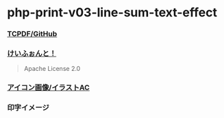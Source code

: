 # php-print-v03-line-sum-text-effect

### [TCPDF/GitHub](https://github.com/tecnickcom/tcpdf)

### [けいふぉんと！](http://font.sumomo.ne.jp/)
>Apache License 2.0

### [アイコン画像/イラストAC](https://www.ac-illust.com/main/detail.php?id=789862)

### 印字イメージ

